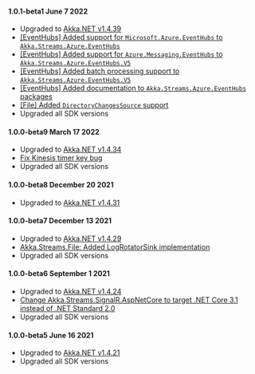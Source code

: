#### 1.0.1-beta1 June 7 2022 ####
* Upgraded to [Akka.NET v1.4.39](https://github.com/akkadotnet/akka.net/releases/tag/1.4.39)
* [[EventHubs] Added support for `Microsoft.Azure.EventHubs` to `Akka.Streams.Azure.EventHubs`](https://github.com/akkadotnet/Alpakka/pull/981)
* [[EventHubs] Added support for `Azure.Messaging.EventHubs` to `Akka.Streams.Azure.EventHubs.V5`](https://github.com/akkadotnet/Alpakka/pull/985)
* [[EventHubs] Added batch processing support to `Akka.Streams.Azure.EventHubs.V5`](https://github.com/akkadotnet/Alpakka/pull/993)
* [[EventHubs] Added documentation to `Akka.Streams.Azure.EventHubs` packages](https://github.com/akkadotnet/Alpakka/pull/999)
* [[File] Added `DirectoryChangesSource` support](https://github.com/akkadotnet/Alpakka/pull/962)
* Upgraded all SDK versions

#### 1.0.0-beta9 March 17 2022 ####
* Upgraded to [Akka.NET v1.4.34](https://github.com/akkadotnet/akka.net/releases/tag/1.4.34)
* [Fix Kinesis timer key bug](https://github.com/akkadotnet/Alpakka/pull/900)
* Upgraded all SDK versions

#### 1.0.0-beta8 December 20 2021 ####
* Upgraded to [Akka.NET v1.4.31](https://github.com/akkadotnet/akka.net/releases/tag/1.4.31)

#### 1.0.0-beta7 December 13 2021 ####
* Upgraded to [Akka.NET v1.4.29](https://github.com/akkadotnet/akka.net/releases/tag/1.4.29)
* [Akka.Streams.File: Added LogRotatorSink implementation](https://github.com/akkadotnet/Alpakka/pull/664)
* Upgraded all SDK versions


#### 1.0.0-beta6 September 1 2021 ####
* Upgraded to [Akka.NET v1.4.24](https://github.com/akkadotnet/akka.net/releases/tag/1.4.24)
* [Change Akka.Streams.SignalR.AspNetCore to target .NET Core 3.1 instead of .NET Standard 2.0](https://github.com/akkadotnet/Alpakka/pull/639)
* Upgraded all SDK versions

#### 1.0.0-beta5 June 16 2021 ####
* Upgraded to [Akka.NET v1.4.21](https://github.com/akkadotnet/akka.net/releases/tag/1.4.21)
* Upgraded all SDK versions
